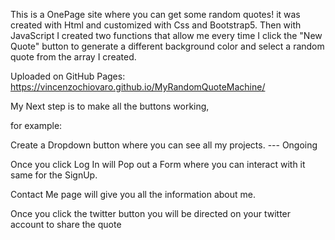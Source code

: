 
This is a OnePage site where you can get some random quotes!
 it was created with Html and customized with Css and Bootstrap5. Then with JavaScript I created two functions that allow me every time I click the "New Quote" button to generate a different background color and select a random quote from the array I created.


Uploaded on GitHub Pages: https://vincenzochiovaro.github.io/MyRandomQuoteMachine/


My Next step is to make all the buttons working,  

for example: 

Create a Dropdown button where you can see all my projects. --- Ongoing


Once you click Log In will Pop out a Form where you can interact with it same for the SignUp.


Contact Me page will give you all the information about me.


Once you click the twitter button you will be directed on your twitter account to share the quote



